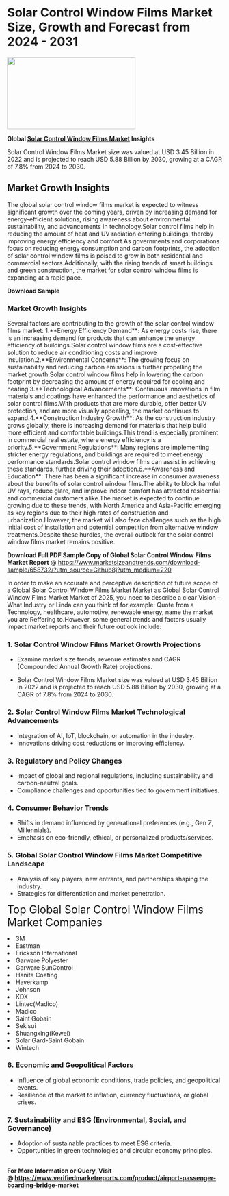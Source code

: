 <H1>Solar Control Window Films Market Size, Growth and Forecast from 2024 - 2031</H1><img class="aligncenter size-medium wp-image-584254" src="https://thirdeyenews.in/wp-content/uploads/2024/09/Global-Market-Research-300x168.jpeg" alt="" width="300" height="168" /><p><strong>Global&nbsp;<a href="https://www.marketsizeandtrends.com/download-sample/658732/?utm_source=Github8j?utm_medium=220">Solar Control Window Films Market</a> Insights</strong></p><p>Solar Control Window Films Market size was valued at USD 3.45 Billion in 2022 and is projected to reach USD 5.88 Billion by 2030, growing at a CAGR of 7.8% from 2024 to 2030.</p><p><h2>Market Growth Insights</h2> The global solar control window films market is expected to witness significant growth over the coming years, driven by increasing demand for energy-efficient solutions, rising awareness about environmental sustainability, and advancements in technology.Solar control films help in reducing the amount of heat and UV radiation entering buildings, thereby improving energy efficiency and comfort.As governments and corporations focus on reducing energy consumption and carbon footprints, the adoption of solar control window films is poised to grow in both residential and commercial sectors.Additionally, with the rising trends of smart buildings and green construction, the market for solar control window films is expanding at a rapid pace.<p><strong>Download Sample</strong></p> <h3>Market Growth Insights</h3> Several factors are contributing to the growth of the solar control window films market: 1.**Energy Efficiency Demand**: As energy costs rise, there is an increasing demand for products that can enhance the energy efficiency of buildings.Solar control window films are a cost-effective solution to reduce air conditioning costs and improve insulation.2.**Environmental Concerns**: The growing focus on sustainability and reducing carbon emissions is further propelling the market growth.Solar control window films help in lowering the carbon footprint by decreasing the amount of energy required for cooling and heating.3.**Technological Advancements**: Continuous innovations in film materials and coatings have enhanced the performance and aesthetics of solar control films.With products that are more durable, offer better UV protection, and are more visually appealing, the market continues to expand.4.**Construction Industry Growth**: As the construction industry grows globally, there is increasing demand for materials that help build more efficient and comfortable buildings.This trend is especially prominent in commercial real estate, where energy efficiency is a priority.5.**Government Regulations**: Many regions are implementing stricter energy regulations, and buildings are required to meet energy performance standards.Solar control window films can assist in achieving these standards, further driving their adoption.6.**Awareness and Education**: There has been a significant increase in consumer awareness about the benefits of solar control window films.The ability to block harmful UV rays, reduce glare, and improve indoor comfort has attracted residential and commercial customers alike.The market is expected to continue growing due to these trends, with North America and Asia-Pacific emerging as key regions due to their high rates of construction and urbanization.However, the market will also face challenges such as the high initial cost of installation and potential competition from alternative window treatments.Despite these hurdles, the overall outlook for the solar control window films market remains positive.<p><span class=""><strong>Download Full PDF Sample Copy of Global Solar Control Window Films Market Report</strong> @ <a href="https://www.marketsizeandtrends.com/download-sample/658732/?utm_source=Github8j?utm_medium=220" target="_blank">https://www.marketsizeandtrends.com/download-sample/658732/?utm_source=Github8j?utm_medium=220</a></span></p><p>In order to make an accurate and perceptive description of future scope of a Global&nbsp;Solar Control Window Films Market Market as Global&nbsp;Solar Control Window Films Market Market of 2025, you need to describe a clear Vision &ndash; What Industry or Linda can you think of for example: Quote from a Technology, healthcare, automotive, renewable energy, name the market you are Reffering to.However, some general trends and factors usually impact market reports and their future outlook include:</p><h3>1.&nbsp;<strong>Solar Control Window Films Market Growth Projections</strong></h3><ul><li>Examine market size trends, revenue estimates and CAGR (Compounded Annual Growth Rate) projections.</li><li><p>Solar Control Window Films Market size was valued at USD 3.45 Billion in 2022 and is projected to reach USD 5.88 Billion by 2030, growing at a CAGR of 7.8% from 2024 to 2030.</p></li></ul><h3>2.&nbsp;<strong>Solar Control Window Films Market Technological Advancements</strong></h3><ul><li>Integration of AI, IoT, blockchain, or automation in the industry.</li><li>Innovations driving cost reductions or improving efficiency.</li></ul><h3>3.&nbsp;<strong>Regulatory and Policy Changes</strong></h3><ul><li>Impact of global and regional regulations, including sustainability and carbon-neutral goals.</li><li>Compliance challenges and opportunities tied to government initiatives.</li></ul><h3>4.&nbsp;<strong>Consumer Behavior Trends</strong></h3><ul><li>Shifts in demand influenced by generational preferences (e.g., Gen Z, Millennials).</li><li>Emphasis on eco-friendly, ethical, or personalized products/services.</li></ul><h3>5.&nbsp;<strong>Global Solar Control Window Films Market Competitive Landscape</strong></h3><ul><li>Analysis of key players, new entrants, and partnerships shaping the industry.</li><li>Strategies for differentiation and market penetration.</li></ul><p data-pm-slice="1 1 []"><span style="color: inherit; font-family: inherit; font-size: 25px;">Top Global Solar Control Window Films Market Companies</span></p><div class="" data-test-id=""><p><li>3M</li><li> Eastman</li><li> Erickson International</li><li> Garware Polyester</li><li> Garware SunControl</li><li> Hanita Coating</li><li> Haverkamp</li><li> Johnson</li><li> KDX</li><li> Lintec(Madico)</li><li> Madico</li><li> Saint Gobain</li><li> Sekisui</li><li> Shuangxing(Kewei)</li><li> Solar Gard-Saint Gobain</li><li> Wintech</li></p></div><h3>6.&nbsp;<strong>Economic and Geopolitical Factors</strong></h3><ul><li>Influence of global economic conditions, trade policies, and geopolitical events.</li><li>Resilience of the market to inflation, currency fluctuations, or global crises.</li></ul><h3>7.&nbsp;<strong>Sustainability and ESG (Environmental, Social, and Governance)</strong></h3><ul><li>Adoption of sustainable practices to meet ESG criteria.</li><li>Opportunities in green technologies and circular economy principles.</li></ul><h2><strong style="font-size: 14px;">For More Information or Query, Visit @&nbsp;</strong><a style="background-color: #ffffff; font-size: 14px;" href="https://www.marketsizeandtrends.com/report/solar-control-window-films-market/" target="_blank">https://www.verifiedmarketreports.com/product/airport-passenger-boarding-bridge-market</a></h2>
